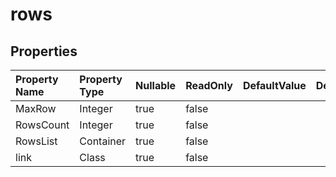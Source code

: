 # **rows**

 

## **Properties**

| Property Name | Property Type | Nullable |  ReadOnly | DefaultValue | Description | 
| :- | :- | :- |:- |  :- | :- |
|MaxRow|Integer|true|false |  ||
|RowsCount|Integer|true|false |  ||
|RowsList|Container|true|false |  ||
|link|Class|true|false |  ||

